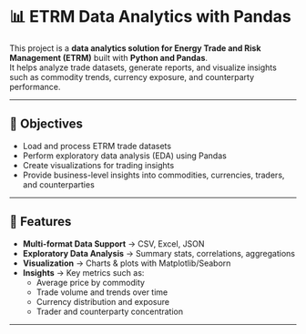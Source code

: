 # 📊 ETRM Data Analytics with Pandas

This project is a **data analytics solution for Energy Trade and Risk Management (ETRM)** built with **Python and Pandas**.  
It helps analyze trade datasets, generate reports, and visualize insights such as commodity trends, currency exposure, and counterparty performance.

---

## 📌 Objectives
- Load and process ETRM trade datasets
- Perform exploratory data analysis (EDA) using Pandas
- Create visualizations for trading insights
- Provide business-level insights into commodities, currencies, traders, and counterparties

---

## 🚀 Features
- **Multi-format Data Support** → CSV, Excel, JSON  
- **Exploratory Data Analysis** → Summary stats, correlations, aggregations  
- **Visualization** → Charts & plots with Matplotlib/Seaborn  
- **Insights** → Key metrics such as:
  - Average price by commodity  
  - Trade volume and trends over time  
  - Currency distribution and exposure  
  - Trader and counterparty concentration  

---
